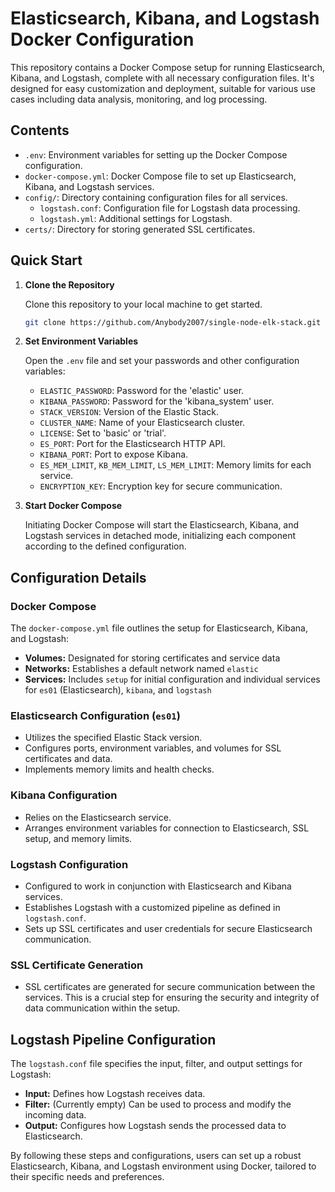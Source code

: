 # Elasticsearch, Kibana, and Logstash Docker Configuration

This repository contains a Docker Compose setup for running Elasticsearch, Kibana, and Logstash, complete with all necessary configuration files. It's designed for easy customization and deployment, suitable for various use cases including data analysis, monitoring, and log processing.

## Contents

- `.env`: Environment variables for setting up the Docker Compose configuration.
- `docker-compose.yml`: Docker Compose file to set up Elasticsearch, Kibana, and Logstash services.
- `config/`: Directory containing configuration files for all services.
  - `logstash.conf`: Configuration file for Logstash data processing.
  - `logstash.yml`: Additional settings for Logstash.
- `certs/`: Directory for storing generated SSL certificates.

## Quick Start

1. **Clone the Repository**

   Clone this repository to your local machine to get started.

   ```bash
   git clone https://github.com/Anybody2007/single-node-elk-stack.git
   ```

2. **Set Environment Variables**

   Open the `.env` file and set your passwords and other configuration variables:

   - `ELASTIC_PASSWORD`: Password for the 'elastic' user.
   - `KIBANA_PASSWORD`: Password for the 'kibana_system' user.
   - `STACK_VERSION`: Version of the Elastic Stack.
   - `CLUSTER_NAME`: Name of your Elasticsearch cluster.
   - `LICENSE`: Set to 'basic' or 'trial'.
   - `ES_PORT`: Port for the Elasticsearch HTTP API.
   - `KIBANA_PORT`: Port to expose Kibana.
   - `ES_MEM_LIMIT`, `KB_MEM_LIMIT`, `LS_MEM_LIMIT`: Memory limits for each service.
   - `ENCRYPTION_KEY`: Encryption key for secure communication.

3. **Start Docker Compose**

   Initiating Docker Compose will start the Elasticsearch, Kibana, and Logstash services in detached mode, initializing each component according to the defined configuration.

## Configuration Details

### Docker Compose

The `docker-compose.yml` file outlines the setup for Elasticsearch, Kibana, and Logstash:

- **Volumes:** Designated for storing certificates and service data
- **Networks:** Establishes a default network named `elastic`
- **Services:** Includes `setup` for initial configuration and individual services for `es01` (Elasticsearch), `kibana`, and `logstash`

### Elasticsearch Configuration (`es01`)

- Utilizes the specified Elastic Stack version.
- Configures ports, environment variables, and volumes for SSL certificates and data.
- Implements memory limits and health checks.

### Kibana Configuration

- Relies on the Elasticsearch service.
- Arranges environment variables for connection to Elasticsearch, SSL setup, and memory limits.

### Logstash Configuration

- Configured to work in conjunction with Elasticsearch and Kibana services.
- Establishes Logstash with a customized pipeline as defined in `logstash.conf`.
- Sets up SSL certificates and user credentials for secure Elasticsearch communication.

### SSL Certificate Generation

- SSL certificates are generated for secure communication between the services. This is a crucial step for ensuring the security and integrity of data communication within the setup.

## Logstash Pipeline Configuration

The `logstash.conf` file specifies the input, filter, and output settings for Logstash:

- **Input:** Defines how Logstash receives data.
- **Filter:** (Currently empty) Can be used to process and modify the incoming data.
- **Output:** Configures how Logstash sends the processed data to Elasticsearch.

By following these steps and configurations, users can set up a robust Elasticsearch, Kibana, and Logstash environment using Docker, tailored to their specific needs and preferences.
